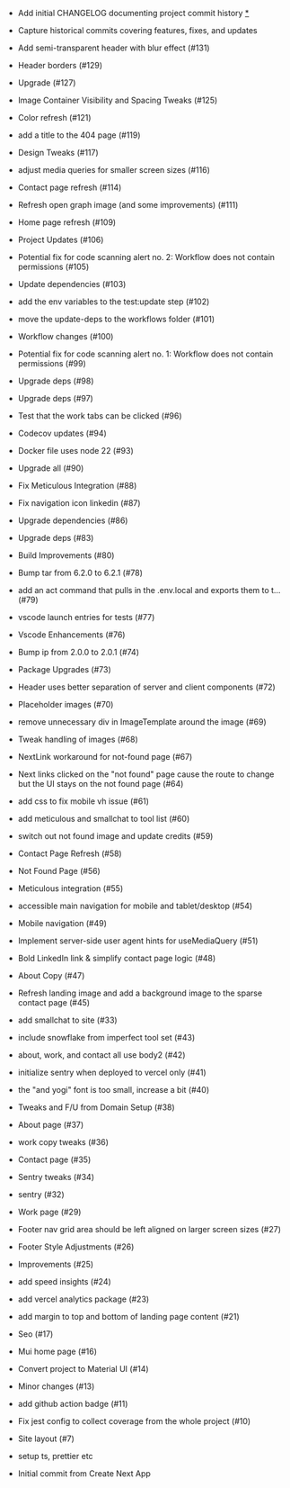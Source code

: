 - Add initial CHANGELOG documenting project commit history [*](https://github.com/nicholeuf/zen-site-next/pull/133)
- Capture historical commits covering features, fixes, and updates

- Add semi-transparent header with blur effect (#131)
- Header borders (#129)
- Upgrade (#127)
- Image Container Visibility and Spacing Tweaks (#125)
- Color refresh (#121)
- add a title to the 404 page (#119)
- Design Tweaks (#117)
- adjust media queries for smaller screen sizes (#116)
- Contact page refresh (#114)
- Refresh open graph image (and some improvements) (#111)
- Home page refresh (#109)
- Project Updates (#106)
- Potential fix for code scanning alert no. 2: Workflow does not contain permissions (#105)
- Update dependencies (#103)
- add the env variables to the test:update step (#102)
- move the update-deps to the workflows folder (#101)
- Workflow changes (#100)
- Potential fix for code scanning alert no. 1: Workflow does not contain permissions (#99)
- Upgrade deps (#98)
- Upgrade deps (#97)
- Test that the work tabs can be clicked (#96)
- Codecov updates (#94)
- Docker file uses node 22 (#93)
- Upgrade all (#90)
- Fix Meticulous Integration (#88)
- Fix navigation icon linkedin (#87)
- Upgrade dependencies (#86)
- Upgrade deps (#83)
- Build Improvements (#80)
- Bump tar from 6.2.0 to 6.2.1 (#78)
- add an act command that pulls in the .env.local and exports them to t… (#79)
- vscode launch entries for tests (#77)
- Vscode Enhancements (#76)
- Bump ip from 2.0.0 to 2.0.1 (#74)
- Package Upgrades (#73)
- Header uses better separation of server and client components (#72)
- Placeholder images (#70)
- remove unnecessary div in ImageTemplate around the image (#69)
- Tweak handling of images  (#68)
- NextLink workaround for not-found page (#67)
- Next links clicked on the "not found" page  cause the route to change but the UI stays on the not found page (#64)
- add css to fix mobile vh issue (#61)
- add meticulous and smallchat to tool list (#60)
- switch out not found image and update credits (#59)
- Contact Page Refresh (#58)
- Not Found Page (#56)
- Meticulous integration (#55)
- accessible main navigation for mobile and tablet/desktop (#54)
- Mobile navigation (#49)
- Implement server-side user agent hints for useMediaQuery  (#51)
- Bold LinkedIn link & simplify contact page logic (#48)
- About Copy (#47)
- Refresh landing image and add a background image to the sparse contact page (#45)
- add smallchat to site (#33)
- include snowflake from imperfect tool set (#43)
- about, work, and contact all use body2 (#42)
- initialize sentry when deployed to vercel only (#41)
- the "and yogi" font is too small, increase a bit (#40)
- Tweaks and F/U from Domain Setup (#38)
- About page (#37)
- work copy tweaks (#36)
- Contact page (#35)
- Sentry tweaks (#34)
- sentry (#32)
- Work page (#29)
- Footer nav grid area should be left aligned on larger screen sizes (#27)
- Footer Style Adjustments (#26)
- Improvements (#25)
- add speed insights (#24)
- add vercel analytics package (#23)
- add margin to top and bottom of landing page content (#21)
- Seo (#17)
- Mui home page (#16)
- Convert project to Material UI (#14)
- Minor changes (#13)
- add github action badge (#11)
- Fix jest config to collect coverage from the whole project (#10)
- Site layout (#7)
- setup ts, prettier etc
- Initial commit from Create Next App
